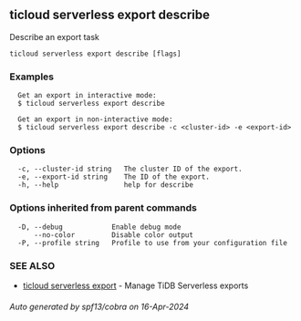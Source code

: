 ## ticloud serverless export describe

Describe an export task

```
ticloud serverless export describe [flags]
```

### Examples

```
  Get an export in interactive mode:
  $ ticloud serverless export describe

  Get an export in non-interactive mode:
  $ ticloud serverless export describe -c <cluster-id> -e <export-id>
```

### Options

```
  -c, --cluster-id string   The cluster ID of the export.
  -e, --export-id string    The ID of the export.
  -h, --help                help for describe
```

### Options inherited from parent commands

```
  -D, --debug            Enable debug mode
      --no-color         Disable color output
  -P, --profile string   Profile to use from your configuration file
```

### SEE ALSO

* [ticloud serverless export](ticloud_serverless_export.md)	 - Manage TiDB Serverless exports

###### Auto generated by spf13/cobra on 16-Apr-2024
